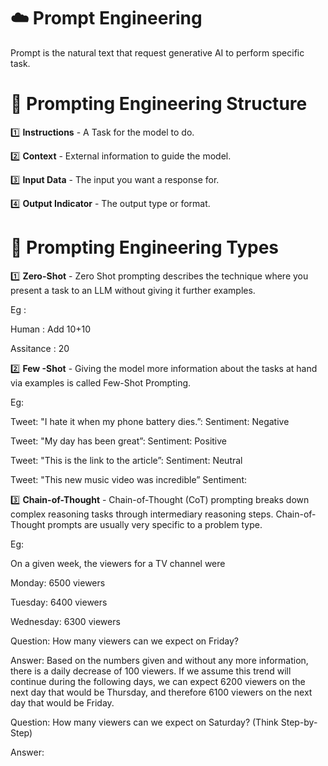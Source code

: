 # ☁️ **Prompt Engineering**  
Prompt is the natural text that request generative AI to perform specific task.

# 🚀 **Prompting Engineering Structure**

1️⃣ **Instructions** - A Task for the model to do.

2️⃣ **Context** - External information to guide the model.

3️⃣ **Input Data** - The input you want a response for.

4️⃣ **Output Indicator** -  The output type or format.

# 🚀 **Prompting Engineering Types**

1️⃣ **Zero-Shot** - Zero Shot prompting describes the technique where you present a task to an LLM without giving it further examples.

Eg : 

Human : Add 10+10

Assitance : 20

2️⃣ **Few -Shot** - Giving the model more information about the tasks at hand via examples is called Few-Shot Prompting.

Eg:

Tweet: "I hate it when my phone battery dies.”: Sentiment: Negative

Tweet: "My day has been great”: Sentiment: Positive

Tweet: "This is the link to the article”: Sentiment: Neutral

Tweet: "This new music video was incredible” Sentiment:

3️⃣ **Chain-of-Thought** - Chain-of-Thought (CoT) prompting breaks down complex reasoning tasks through intermediary reasoning steps. Chain-of-Thought prompts are usually very specific to a problem type. 

Eg:

On a given week, the viewers for a TV channel were

Monday: 6500 viewers

Tuesday: 6400 viewers

Wednesday: 6300 viewers



Question: How many viewers can we expect on Friday?

Answer: Based on the numbers given and without any more information, there is a daily decrease of 100 viewers. If we assume this trend will continue during the following days, we can expect 6200 viewers on the next day that would be Thursday, and therefore 6100 viewers on the next day that would be Friday.


Question: How many viewers can we expect on Saturday? (Think Step-by-Step)

Answer:

